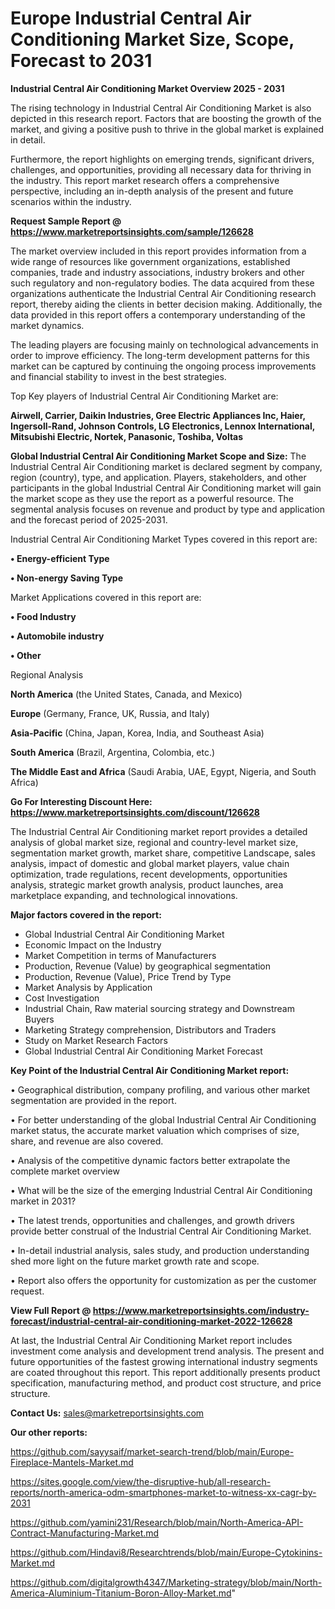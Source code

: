 # Europe Industrial Central Air Conditioning Market Size, Scope, Forecast to 2031

<Strong> Industrial Central Air Conditioning Market Overview 2025 - 2031</strong>

The rising technology in Industrial Central Air Conditioning Market is also depicted in this research report. Factors that are boosting the growth of the market, and giving a positive push to thrive in the global market is explained in detail.

Furthermore, the report highlights on emerging trends, significant drivers, challenges, and opportunities, providing all necessary data for thriving in the industry. This report market research offers a comprehensive perspective, including an in-depth analysis of the present and future scenarios within the industry.

<strong>Request Sample Report @ <a href=https://www.marketreportsinsights.com/sample/126628>https://www.marketreportsinsights.com/sample/126628</a></strong>

The market overview included in this report provides information from a wide range of resources like government organizations, established companies, trade and industry associations, industry brokers and other such regulatory and non-regulatory bodies. The data acquired from these organizations authenticate the Industrial Central Air Conditioning research report, thereby aiding the clients in better decision making. Additionally, the data provided in this report offers a contemporary understanding of the market dynamics.

The leading players are focusing mainly on technological advancements in order to improve efficiency. The long-term development patterns for this market can be captured by continuing the ongoing process improvements and financial stability to invest in the best strategies.

Top Key players of Industrial Central Air Conditioning Market are:

<strong>Airwell, Carrier, Daikin Industries, Gree Electric Appliances Inc, Haier, Ingersoll-Rand, Johnson Controls, LG Electronics, Lennox International, Mitsubishi Electric, Nortek, Panasonic, Toshiba, Voltas</strong>

<strong><b>Global Industrial Central Air Conditioning Market Scope and Size:</b></strong>
The Industrial Central Air Conditioning market is declared segment by company, region (country), type, and application. Players, stakeholders, and other participants in the global Industrial Central Air Conditioning market will gain the market scope as they use the report as a powerful resource. The segmental analysis focuses on revenue and product by type and application and the forecast period of 2025-2031.

Industrial Central Air Conditioning Market Types covered in this report are:

<strong>• Energy-efficient Type

• Non-energy Saving Type</strong>

Market Applications covered in this report are:

<strong>• Food Industry

• Automobile industry

• Other</strong> 

Regional Analysis

<strong>North America</strong> (the United States, Canada, and Mexico)

<strong>Europe</strong> (Germany, France, UK, Russia, and Italy)

<strong>Asia-Pacific</strong> (China, Japan, Korea, India, and Southeast Asia)

<strong>South America</strong> (Brazil, Argentina, Colombia, etc.)

<strong>The Middle East and Africa</strong> (Saudi Arabia, UAE, Egypt, Nigeria, and South Africa)

<strong>Go For Interesting Discount Here: <a href=https://www.marketreportsinsights.com/discount/126628>https://www.marketreportsinsights.com/discount/126628</a></strong>

The Industrial Central Air Conditioning market report provides a detailed analysis of global market size, regional and country-level market size, segmentation market growth, market share, competitive Landscape, sales analysis, impact of domestic and global market players, value chain optimization, trade regulations, recent developments, opportunities analysis, strategic market growth analysis, product launches, area marketplace expanding, and technological innovations.

<strong><b>Major factors covered in the report:</b></strong>
<ul>
  <li>Global Industrial Central Air Conditioning Market </li>
  <li>Economic Impact on the Industry</li>
  <li>Market Competition in terms of Manufacturers</li>
  <li>Production, Revenue (Value) by geographical segmentation</li>
  <li>Production, Revenue (Value), Price Trend by Type</li>
  <li>Market Analysis by Application</li>
  <li>Cost Investigation</li>
  <li>Industrial Chain, Raw material sourcing strategy and Downstream Buyers</li>
  <li>Marketing Strategy comprehension, Distributors and Traders</li>
  <li>Study on Market Research Factors</li>
  <li>Global Industrial Central Air Conditioning Market Forecast</li>
</ul>

<strong><b>Key Point of the Industrial Central Air Conditioning Market report:</b></strong>

• Geographical distribution, company profiling, and various other market segmentation are provided in the report.

• For better understanding of the global Industrial Central Air Conditioning market status, the accurate market valuation which comprises of size, share, and revenue are also covered.

• Analysis of the competitive dynamic factors better extrapolate the complete market overview

• What will be the size of the emerging Industrial Central Air Conditioning market in 2031?

• The latest trends, opportunities and challenges, and growth drivers provide better construal of the Industrial Central Air Conditioning Market.

• In-detail industrial analysis, sales study, and production understanding shed more light on the future market growth rate and scope.

• Report also offers the opportunity for customization as per the customer request.

<strong><b>View Full Report @ <a href=https://www.marketreportsinsights.com/industry-forecast/industrial-central-air-conditioning-market-2022-126628>https://www.marketreportsinsights.com/industry-forecast/industrial-central-air-conditioning-market-2022-126628</a></b></strong>


At last, the Industrial Central Air Conditioning Market report includes investment come analysis and development trend analysis. The present and future opportunities of the fastest growing international industry segments are coated throughout this report. This report additionally presents product specification, manufacturing method, and product cost structure, and price structure.

<strong>Contact Us:</strong>
sales@marketreportsinsights.com

<strong>Our other reports:</strong>

<a href=https://github.com/sayysaif/market-search-trend/blob/main/Europe-Fireplace-Mantels-Market.md>https://github.com/sayysaif/market-search-trend/blob/main/Europe-Fireplace-Mantels-Market.md</a>

<a href=https://sites.google.com/view/the-disruptive-hub/all-research-reports/north-america-odm-smartphones-market-to-witness-xx-cagr-by-2031>https://sites.google.com/view/the-disruptive-hub/all-research-reports/north-america-odm-smartphones-market-to-witness-xx-cagr-by-2031</a>

<a href=https://github.com/yamini231/Research/blob/main/North-America-API-Contract-Manufacturing-Market.md>https://github.com/yamini231/Research/blob/main/North-America-API-Contract-Manufacturing-Market.md</a>

<a href=https://github.com/Hindavi8/Researchtrends/blob/main/Europe-Cytokinins-Market.md>https://github.com/Hindavi8/Researchtrends/blob/main/Europe-Cytokinins-Market.md</a>

<a href=https://github.com/digitalgrowth4347/Marketing-strategy/blob/main/North-America-Aluminium-Titanium-Boron-Alloy-Market.md>https://github.com/digitalgrowth4347/Marketing-strategy/blob/main/North-America-Aluminium-Titanium-Boron-Alloy-Market.md</a>"
